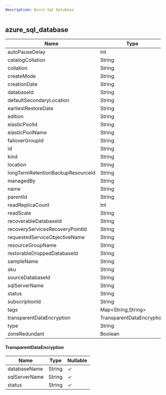 ```yaml
---
description: Azure Sql Database
---
```

azure_sql_database
------------------

| **Name**                          | **Type**                  | **Nullable** |
| --------------------------------- | ------------------------- | ------------ |
| autoPauseDelay                    | Int                       | &check;      |
| catalogCollation                  | String                    | &check;      |
| collation                         | String                    | &check;      |
| createMode                        | String                    | &check;      |
| creationDate                      | String                    | &check;      |
| databaseId                        | String                    | &cross;      |
| defaultSecondaryLocation          | String                    | &check;      |
| earliestRestoreDate               | String                    | &check;      |
| edition                           | String                    | &check;      |
| elasticPoolId                     | String                    | &check;      |
| elasticPoolName                   | String                    | &check;      |
| failoverGroupId                   | String                    | &check;      |
| id                                | String                    | &cross;      |
| kind                              | String                    | &check;      |
| location                          | String                    | &cross;      |
| longTermRetentionBackupResourceId | String                    | &check;      |
| managedBy                         | String                    | &check;      |
| name                              | String                    | &cross;      |
| parentId                          | String                    | &check;      |
| readReplicaCount                  | Int                       | &check;      |
| readScale                         | String                    | &check;      |
| recoverableDatabaseId             | String                    | &check;      |
| recoveryServicesRecoveryPointId   | String                    | &check;      |
| requestedServiceObjectiveName     | String                    | &check;      |
| resourceGroupName                 | String                    | &cross;      |
| restorableDroppedDatabaseId       | String                    | &check;      |
| sampleName                        | String                    | &check;      |
| sku                               | String                    | &check;      |
| sourceDatabaseId                  | String                    | &check;      |
| sqlServerName                     | String                    | &check;      |
| status                            | String                    | &check;      |
| subscriptionId                    | String                    | &cross;      |
| tags                              | Map<String,String>        | &check;      |
| transparentDataEncryption         | TransparentDataEncryption | &check;      |
| type                              | String                    | &cross;      |
| zoneRedundant                     | Boolean                   | &check;      |

#### TransparentDataEncryption
| **Name**      | **Type** | **Nullable** |
| ------------- | -------- | ------------ |
| databaseName  | String   | &check;      |
| sqlServerName | String   | &check;      |
| status        | String   | &check;      |
